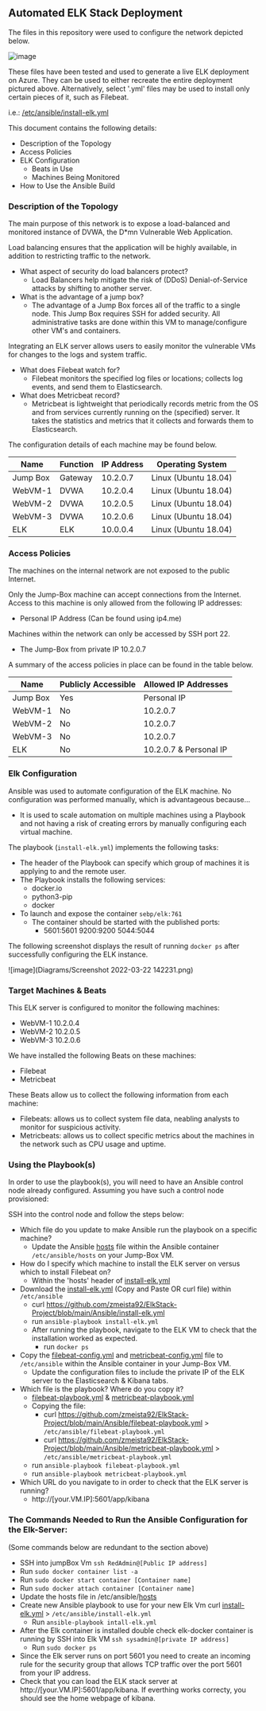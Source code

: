 ## Automated ELK Stack Deployment

The files in this repository were used to configure the network depicted below.

![image](Diagrams/Diagram_RedTeamNetwork_.png)

These files have been tested and used to generate a live ELK deployment on Azure. They can be used to either recreate the entire deployment pictured above. Alternatively, select '.yml' files may be used to install only certain pieces of it, such as Filebeat.

 i.e.: [/etc/ansible/install-elk.yml](Ansible/install-elk.yml)

This document contains the following details:
- Description of the Topology
- Access Policies
- ELK Configuration
  - Beats in Use
  - Machines Being Monitored
- How to Use the Ansible Build


### Description of the Topology

The main purpose of this network is to expose a load-balanced and monitored instance of DVWA, the D*mn Vulnerable Web Application.

Load balancing ensures that the application will be highly available, in addition to restricting traffic to the network.
- What aspect of security do load balancers protect? 
  - Load Balancers help mitigate the risk of (DDoS) Denial-of-Service attacks by shifting to another server.
- What is the advantage of a jump box?
  - The advantage of a Jump Box forces all of the traffic to a single node. This Jump Box requires SSH for added security. All administrative tasks are done within this VM to manage/configure other VM's and containers.

Integrating an ELK server allows users to easily monitor the vulnerable VMs for changes to the logs and system traffic.
- What does Filebeat watch for?
  - Filebeat monitors the specified log files or locations; collects log events, and send them to Elasticsearch.
- What does Metricbeat record?
  - Metricbeat is lightweight that periodically records metric from the OS and from services currently running on the (specified) server. It takes the statistics and metrics that it collects and forwards them to Elasticsearch.

The configuration details of each machine may be found below.

| Name     | Function | IP Address | Operating System |
|----------|----------|------------|------------------|
| Jump Box | Gateway  | 10.2.0.7   | Linux (Ubuntu 18.04) |
| WebVM-1  | DVWA     | 10.2.0.4   | Linux (Ubuntu 18.04) |
| WebVM-2  | DVWA     | 10.2.0.5   | Linux (Ubuntu 18.04) |
| WebVM-3  | DVWA     | 10.2.0.6   | Linux (Ubuntu 18.04) |
| ELK      | ELK      | 10.0.0.4   | Linux (Ubuntu 18.04) |

### Access Policies

The machines on the internal network are not exposed to the public Internet. 

Only the Jump-Box machine can accept connections from the Internet. Access to this machine is only allowed from the following IP addresses:
- Personal IP Address (Can be found using ip4.me)

Machines within the network can only be accessed by SSH port 22.
- The Jump-Box from private IP 10.2.0.7

A summary of the access policies in place can be found in the table below.

| Name     | Publicly Accessible | Allowed IP Addresses |
|----------|---------------------|----------------------|
| Jump Box | Yes                 | Personal IP          |
| WebVM-1  | No                  | 10.2.0.7             |
| WebVM-2  | No                  | 10.2.0.7             |
| WebVM-3  | No                  | 10.2.0.7             |
| ELK      | No                  | 10.2.0.7 & Personal IP|  

### Elk Configuration

Ansible was used to automate configuration of the ELK machine. No configuration was performed manually, which is advantageous because...
- It is used to scale automation on multiple machines using a Playbook and not having a risk of creating errors by manually configuring each virtual machine.

The playbook (`install-elk.yml`) implements the following tasks:
- The header of the Playbook can specify which group of machines it is applying to and the remote user.
- The Playbook installs the following services:
  - docker.io
  - python3-pip
  - docker
- To launch and expose the container `sebp/elk:761`
  - The container should be started with the published ports:
    - 5601:5601 9200:9200 5044:5044

The following screenshot displays the result of running `docker ps` after successfully configuring the ELK instance.

![image](Diagrams/Screenshot 2022-03-22 142231.png)

### Target Machines & Beats
This ELK server is configured to monitor the following machines:
- WebVM-1 10.2.0.4
- WebVM-2 10.2.0.5
- WebVM-3 10.2.0.6

We have installed the following Beats on these machines:
- Filebeat
- Metricbeat

These Beats allow us to collect the following information from each machine:
- Filebeats: allows us to collect system file data, neabling analysts to monitor for suspicious activity.
- Metricbeats: allows us to collect specific metrics about the machines in the network such as CPU usage and uptime.

### Using the Playbook(s)
In order to use the playbook(s), you will need to have an Ansible control node already configured. Assuming you have such a control node provisioned: 

SSH into the control node and follow the steps below:
- Which file do you update to make Ansible run the playbook on a specific machine?
  - Update the Ansible [hosts](Ansible/hosts) file within the Ansible container `/etc/ansible/hosts` on your Jump-Box VM.
- How do I specify which machine to install the ELK server on versus which to install Filebeat on?
  - Within the 'hosts' header of [install-elk.yml](Ansible/install-elk.yml)
- Download the [install-elk.yml](Ansible/install-elk.yml) (Copy and Paste OR curl file) within `/etc/ansible`
  - curl https://github.com/zmeista92/ElkStack-Project/blob/main/Ansible/install-elk.yml
  - run `ansible-playbook install-elk.yml`
  - After running the playbook, navigate to the ELK VM to check that the installation worked as expected.
    - run `docker ps`
- Copy the [filebeat-config.yml](Ansible/filebeat-config.yml) and [metricbeat-config.yml](Ansible/metricbeat-config.yml) file to `/etc/ansible` within the Ansible container in your Jump-Box VM.
  - Update the configuration files to include the private IP of the ELK server to the Elasticsearch & Kibana tabs.
- Which file is the playbook? Where do you copy it?
  - [filebeat-playbook.yml](Ansible/filebeat-playbook.yml) & [metricbeat-playbook.yml](Ansible/metricbeat-playbook.yml)
  - Copying the file:
    - curl https://github.com/zmeista92/ElkStack-Project/blob/main/Ansible/filebeat-playbook.yml > `/etc/ansible/filebeat-playbook.yml`
    - curl https://github.com/zmeista92/ElkStack-Project/blob/main/Ansible/metricbeat-playbook.yml > `/etc/ansible/metricbeat-playbook.yml`
  - run `ansible-playbook filebeat-playbook.yml`
  - run `ansible-playbook metricbeat-playbook.yml`
- Which URL do you navigate to in order to check that the ELK server is running?
  - http://[your.VM.IP]:5601/app/kibana

### The Commands Needed to Run the Ansible Configuration for the Elk-Server:
(Some commands below are redundant to the section above)
- SSH into jumpBox Vm `ssh RedAdmin@[Public IP address]`
- Run `sudo docker container list -a`
- Run `sudo docker start container [Container name]`
- Run `sudo docker attach container [Container name]`
- Update the hosts file in /etc/ansible/[hosts](Ansible/hosts)
- Create new Ansible playbook to use for your new Elk Vm curl [install-elk.yml](Ansible/install-elk.yml) > `/etc/ansible/install-elk.yml`
  - Run `ansible-playbook intall-elk.yml`
- After the Elk container is installed double check elk-docker container is running by SSH into Elk VM `ssh sysadmin@[private IP address]`
  - Run `sudo docker ps`
- Since the Elk server runs on port 5601 you need to create an incoming rule for the security group that allows TCP traffic over the port 5601 from your IP address.
- Check that you can load the ELK stack server at http://[your.VM.IP]:5601/app/kibana.
If everthing works correcty, you should see the home webpage of kibana.
